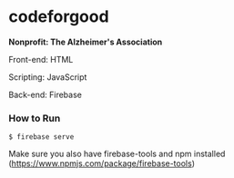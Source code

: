 # codeforgood

**Nonprofit: The Alzheimer's Association**

Front-end: HTML

Scripting: JavaScript

Back-end: Firebase

### How to Run

`$ firebase serve`

Make sure you also have firebase-tools and npm installed (https://www.npmjs.com/package/firebase-tools)
